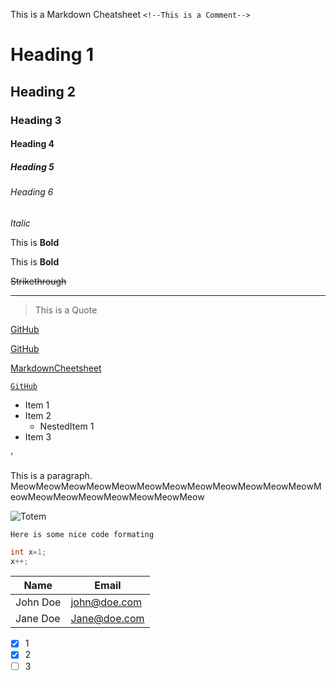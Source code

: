 This is a Markdown Cheatsheet
`<!--This is a Comment-->`
<!--Headings-->
# Heading 1
## Heading 2
### Heading 3
#### Heading 4
##### Heading 5
###### Heading 6
<!--Italics-->
*Italic*
<!--Bold-->
This is **Bold**

This is __Bold__
<!--Striketrough-->
~~Strikethrough~~
<!--Horizontal Line-->
---
<!--Blockquote-->
>This is a Quote
<!--Link-->
[GitHub](github.com/charitarthchugh)

[GitHub](github.com/charitarthhchugh "Charitarth's Github")

<!--Link to a repository file-->
[MarkdownCheetsheet](..MarkdownCheetsheet/Cheatsheet.md)
<!--Link within a code block-->
[`GitHub`](github.com/charitarthhchugh "Charitarth's GitHub")

<!--Bullet-->
* Item 1
* Item 2
    * NestedItem 1
* Item 3   
<!--Inline Code block-->
'<p>This is a paragraph. MeowMeowMeowMeowMeowMeowMeowMeowMeowMeowMeowMeowMeowMeowMeowMeowMeowMeowMeowMeow<p>
<!--Image-->
![Totem](http://www.facets.la/fullview/F_2014_360_TOTEM.jpg)  
<!--          Github Markdown     -->
<!--Code blocks-->
``
Here is some nice code formating
``
```java
int x=1;
x++;
```
<!--Tables-->

| Name | Email         |
| --- | ---|
|John Doe|john@doe.com|
| Jane Doe| Jane@doe.com|

<!--Task List(Shows up as check boxes in GitHub)-->
*[x] 1
*[x] 2
*[ ] 3
